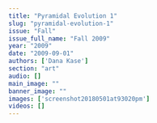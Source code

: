 ```yaml
---
title: "Pyramidal Evolution 1"
slug: "pyramidal-evolution-1"
issue: "Fall"
issue_full_name: "Fall 2009"
year: "2009"
date: "2009-09-01"
authors: ['Dana Kase']
section: "art"
audio: []
main_image: ""
banner_image: ""
images: ['screenshot20180501at93020pm']
videos: []
---
```

